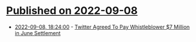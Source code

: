 # [Published on 2022-09-08](index.md)

* [2022-09-08, 18:24:00](https://slashdot.org/story/22/09/08/1824236/twitter-agreed-to-pay-whistleblower-7-million-in-june-settlement?utm_source=rss1.0mainlinkanon&utm_medium=feed) - [Twitter Agreed To Pay Whistleblower $7 Million in June Settlement](https://slashdot.org/story/22/09/08/1824236/twitter-agreed-to-pay-whistleblower-7-million-in-june-settlement?utm_source=rss1.0mainlinkanon&utm_medium=feed)
